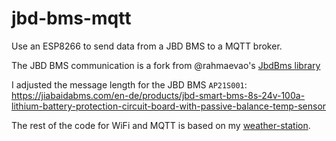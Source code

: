 # jbd-bms-mqtt

Use an ESP8266 to send data from a JBD BMS to a MQTT broker.

The JBD BMS communication is a fork from @rahmaevao's [JbdBms library](https://github.com/rahmaevao/JbdBms)

I adjusted the message length for the JBD BMS `AP21S001`:
https://jiabaidabms.com/en-de/products/jbd-smart-bms-8s-24v-100a-lithium-battery-protection-circuit-board-with-passive-balance-temp-sensor

The rest of the code for WiFi and MQTT is based on my [weather-station](https://github.com/d4rken/arduino-weather-station-v2).